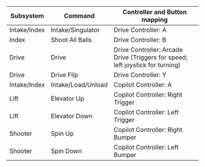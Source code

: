 Subsystem | Command | Controller and Button mapping
------------ | ------------- | -----------------------
Intake/Index | Intake/Singulator | Drive Controller: A
Index | Shoot All Balls | Drive Controller: B
Drive | Drive | Drive Controller: Arcade Drive (Triggers for speed; left joystick for turning)
Drive | Drive Flip | Drive Controller: Y
Intake/Index | Intake/Load/Unload | Copilot Controller: A
Lift | Elevator Up | Copilot Controller: Right Trigger
Lift | Elevator Down | Copilot Controller: Left Trigger
Shooter | Spin Up | Copilot Controller: Right Bumper
Shooter | Spin Down | Copilot Controller: Left Bumper

